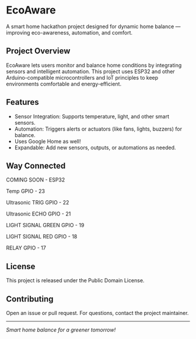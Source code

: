 # EcoAware

A smart home hackathon project designed for dynamic home balance — improving eco-awareness, automation, and comfort.

## Project Overview

EcoAware lets users monitor and balance home conditions by integrating sensors and intelligent automation. This project uses ESP32 and other Arduino-compatible microcontrollers and IoT principles to keep environments comfortable and energy-efficient.

## Features

- Sensor Integration: Supports temperature, light, and other smart sensors.
- Automation: Triggers alerts or actuators (like fans, lights, buzzers) for balance.
- Uses Google Home as well!
- Expandable: Add new sensors, outputs, or automations as needed.

## Way Connected

COMING SOON - ESP32

Temp GPIO - 23

Ultrasonic TRIG GPIO - 22

Ultrasonic ECHO GPIO - 21

LIGHT SIGNAL GREEN GPIO - 19

LIGHT SIGNAL RED GPIO - 18 

RELAY GPIO - 17

## License

This project is released under the Public Domain License.

## Contributing

Open an issue or pull request. For questions, contact the project maintainer.

---

_Smart home balance for a greener tomorrow!_
